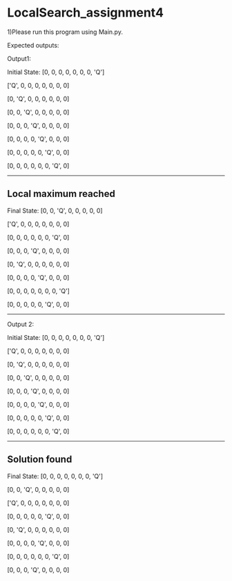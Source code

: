 # LocalSearch_assignment4


1)Please run this program using Main.py.



Expected outputs:

Output1:

Initial State:
[0, 0, 0, 0, 0, 0, 0, 'Q']

['Q', 0, 0, 0, 0, 0, 0, 0]

[0, 'Q', 0, 0, 0, 0, 0, 0]

[0, 0, 'Q', 0, 0, 0, 0, 0]

[0, 0, 0, 'Q', 0, 0, 0, 0]

[0, 0, 0, 0, 'Q', 0, 0, 0]

[0, 0, 0, 0, 0, 'Q', 0, 0]

[0, 0, 0, 0, 0, 0, 'Q', 0]

----------------------------
Local maximum reached
----------------------------
Final State:
[0, 0, 'Q', 0, 0, 0, 0, 0]

['Q', 0, 0, 0, 0, 0, 0, 0]

[0, 0, 0, 0, 0, 0, 'Q', 0]

[0, 0, 0, 'Q', 0, 0, 0, 0]

[0, 'Q', 0, 0, 0, 0, 0, 0]

[0, 0, 0, 0, 'Q', 0, 0, 0]

[0, 0, 0, 0, 0, 0, 0, 'Q']

[0, 0, 0, 0, 0, 'Q', 0, 0]

-----------------------------------------------------------------

Output 2:

Initial State:
[0, 0, 0, 0, 0, 0, 0, 'Q']

['Q', 0, 0, 0, 0, 0, 0, 0]

[0, 'Q', 0, 0, 0, 0, 0, 0]

[0, 0, 'Q', 0, 0, 0, 0, 0]

[0, 0, 0, 'Q', 0, 0, 0, 0]

[0, 0, 0, 0, 'Q', 0, 0, 0]

[0, 0, 0, 0, 0, 'Q', 0, 0]

[0, 0, 0, 0, 0, 0, 'Q', 0]

----------------------------
Solution found
----------------------------
Final State:
[0, 0, 0, 0, 0, 0, 0, 'Q']

[0, 0, 'Q', 0, 0, 0, 0, 0]

['Q', 0, 0, 0, 0, 0, 0, 0]

[0, 0, 0, 0, 0, 'Q', 0, 0]

[0, 'Q', 0, 0, 0, 0, 0, 0]

[0, 0, 0, 0, 'Q', 0, 0, 0]

[0, 0, 0, 0, 0, 0, 'Q', 0]

[0, 0, 0, 'Q', 0, 0, 0, 0]


